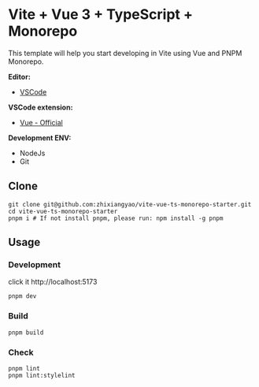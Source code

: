 # Vite + Vue 3 + TypeScript + Monorepo

This template will help you start developing in Vite using Vue and PNPM Monorepo.

**Editor:**

- [VSCode](https://code.visualstudio.com/)

**VSCode extension:**

- [Vue - Official](https://marketplace.visualstudio.com/items?itemName=Vue.volar)

**Development ENV:**

- NodeJs
- Git

## Clone

```shell
git clone git@github.com:zhixiangyao/vite-vue-ts-monorepo-starter.git
cd vite-vue-ts-monorepo-starter
pnpm i # If not install pnpm, please run: npm install -g pnpm
```

## Usage

### Development

click it http://localhost:5173

```shell
pnpm dev
```

### Build

```shell
pnpm build
```

### Check

```shell
pnpm lint
pnpm lint:stylelint
```
